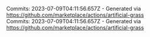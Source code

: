 Commits: 2023-07-09T04:11:56.657Z - Generated via https://github.com/marketplace/actions/artificial-grass
<br>
Commits: 2023-07-09T04:11:56.657Z - Generated via https://github.com/marketplace/actions/artificial-grass
<br>

